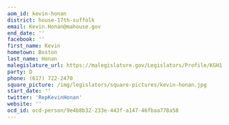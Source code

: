 ```yaml
---
aom_id: kevin-honan
district: house-17th-suffolk
email: Kevin.Honan@mahouse.gov
end_date: ''
facebook: ''
first_name: Kevin
hometown: Boston
last_name: Honan
malegislature_url: https://malegislature.gov/Legislators/Profile/KGH1
party: D
phone: (617) 722-2470
square_picture: /img/legislators/square-pictures/kevin-honan.jpg
start_date: ''
twitter: 'RepKevinHonan'
website: ''
ocd_id: ocd-person/9e4b8b32-233e-443f-a147-46fbaa778a58
---
```

